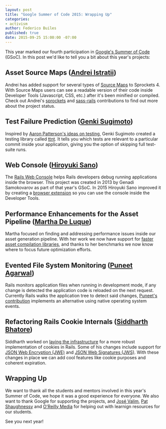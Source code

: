 ```yaml
---
layout: post
title: "Google Summer of Code 2015: Wrapping Up"
categories:
- activism
author: Federico Builes
published: true
date: 2015-09-25 15:00:00 -07:00
---
```


This year marked our fourth participation in [Google's Summer of
Code](https://developers.google.com/open-source/gsoc/) (GSoC). In this post we'd like to tell you a bit
about this year's projects:

## Asset Source Maps ([Andrei Istratii](https://github.com/Andreis13))
Andrei has added support for several types of [Source
Maps](https://developer.mozilla.org/en-US/docs/Tools/Debugger/How_to/Use_a_source_map) to
Sprockets 4. With Source Maps users can see a readable version of their code inside Developer
Tools (Javascript, CSS, etc.) after it's been minified or compiled. Check out Andrei's
[sprockets](https://github.com/rails/sprockets/commits?author=Andreis13) and
[sass-rails](https://github.com/rails/sass-rails/commits?author=Andreis13) contributions to find out more about
the project status.

## Test Failure Prediction ([Genki Sugimoto](https://github.com/genki-s))

Inspired by [Aaron Patterson's ideas on
testing](http://tenderlovemaking.com/2015/02/13/predicting-test-failues.html), Genki Sugimoto
created a testing library called [ttnt](https://github.com/Genki-S/ttnt). It tells you
which tests are relevant to a particular commit inside your application, giving you the option of
skipping full test-suite runs.

## Web Console ([Hiroyuki Sano](https://github.com/sh19910711))

The [Rails Web Console](https://github.com/rails/web-console) helps Rails developers debug
running applications inside the browser. This project was created in 2013 by
Genadi Samokovarov as part of that year's GSoC. In 2015 Hiroyuki Sano improved it by
creating a [browser extension](https://github.com/rails/web-console/pull/151) so you can use the
console inside the Developer Tools.

## Performance Enhancements for the Asset Pipeline ([Martha De Luque](https://github.com/malida))

Martha focused on finding and addressing performance issues inside
our asset generation pipeline. With her work we now have support for [faster asset compilation
libraries](https://github.com/rails/sprockets/pull/80), and thanks to her benchmarks we now know
where to focus future optimization efforts.

## Evented File System Monitoring ([Puneet Agarwal](https://github.com/puneet24))

Rails monitors application files when running in development mode, if any change
is detected the application code is reloaded on the next request. Currently Rails walks the
application tree to detect said changes,
[Puneet's contribution](https://github.com/rails/rails/pull/20785) implements an
alternative using native operating system events.

## Refactoring Rails Cookie Internals ([Siddharth Bhatore](https://github.com/sbhatore))

Siddharth worked on [laying the infrastructure](https://github.com/rails/rails/pull/20856) for a more robust implementation of cookies in Rails. Some of his changes
include support for [JSON Web Encryption
(JWE)](https://tools.ietf.org/html/draft-ietf-jose-json-web-encryption) and [JSON Web Signatures
(JWS)](https://tools.ietf.org/html/draft-ietf-jose-json-web-signature-41). With these changes in
place we can add cool features like cookie purposes and coherent expiration.


## Wrapping Up

We want to thank all the students and mentors involved in this year's Summer of Code, we hope it was
a good experience for everyone. We also want to thank Google for supporting the projects, and [José
Valim](http://plataformatec.com.br/crafting-rails-applications), [Pat
Shaughnessy](http://patshaughnessy.net/ruby-under-a-microscope) and [O'Reilly
Media](http://www.oreilly.com/) for helping out with learnign resources for our students.

See you next year!
